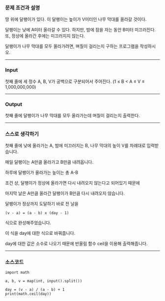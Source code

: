 ### **문제 조건과 설명**

땅 위에 달팽이가 있다. 이 달팽이는 높이가 V미터인 나무 막대를 올라갈 것이다.

달팽이는 낮에 A미터 올라갈 수 있다. 하지만, 밤에 잠을 자는 동안 B미터 미끄러진다. 또, 정상에 올라간 후에는 미끄러지지 않는다.

달팽이가 나무 막대를 모두 올라가려면, 며칠이 걸리는지 구하는 프로그램을 작성하시오.

---

### **Input**

첫째 줄에 세 정수 A, B, V가 공백으로 구분되어서 주어진다. (1 ≤ B < A ≤ V ≤ 1,000,000,000)

---

### **Output**

첫째 줄에 달팽이가 나무 막대를 모두 올라가는데 며칠이 걸리는지 출력한다.

---

### **스스로 생각하기**

첫째 줄에 낮에 올라가는 A, 밤에 미끄러지는 B, 나무 막대의 높이 V를 차례대로 입력받습니다.

매일 달팽이는 A만큼 올라가고 B만큼 내려옵니다.

하루에 달팽이가 올라가는 높이는 총 A-B

조건 상, 달팽이가 정상에 올라가면 다시 내려오지 않는다고 되어있기 때문에

마지막 날은 A만큼 올라간 달팽이가 B만큼 다시 내려오지 않습니다.

달팽이가 정상까지 도달하기 바로 전 날을

```
(v - a) = (a - b) x (day - 1)
```

식으로 완성해주었습니다.

이 식을 day에 대한 식으로 바꿔줍니다.

day에 대한 값은 소수로 나오기 때문에 반올림 함수 ceil을 이용해 출력해줍니다.

---

### **소스코드**

```
import math

a, b, v = map(int, input().split())

day = (v - a) / (a - b) + 1
print(math.ceil(day))
```
